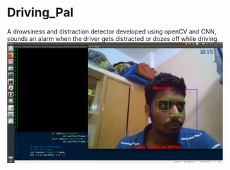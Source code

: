 # Driving_Pal
A drowsiness and distraction detector developed using openCV and CNN,
sounds an alarm when the driver gets distracted or dozes off while driving.
![image](https://github.com/mihir-yadav/Driving_Pal/blob/master/Demo/test_driver_distracted.png?raw=true) 

